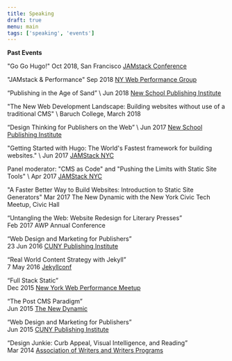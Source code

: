 ```yaml
---
title: Speaking 
draft: true
menu: main
tags: ['speaking', 'events']
---
```


**Past Events**

"Go Go Hugo!"
Oct 2018, San Francisco [JAMstack Conference](https://jamstackconf.com/)

"JAMstack & Performance"
Sep 2018 [NY Web Performance Group](https://www.meetup.com/Web-Performance-NY/events/253781872/)

“Publishing in the Age of Sand”  \\
Jun 2018 [New School Publishing Institute](http://www.newschool.edu/publishing-institute/)

"The New Web Development Landscape: Building websites without use of a traditional CMS" \\
Baruch College, March 2018

“Design Thinking for Publishers on the Web”  \\
Jun 2017 [New School Publishing Institute](http://www.newschool.edu/publishing-institute/)

"Getting Started with Hugo: The World's Fastest framework for building websites." \\
Jun 2017 [JAMStack NYC](https://www.meetup.com/JAMstack-nyc/events/240821007/)


Panel moderator: "CMS as Code" and "Pushing the Limits with Static Site Tools" \\
Apr 2017 [JAMStack NYC](https://www.meetup.com/JAMstack-nyc/events/238110931/)

"A Faster Better Way to Build Websites: Introduction to Static Site Generators"
Mar 2017 The New Dynamic with the New York Civic Tech Meetup, Civic Hall

“Untangling the Web: Website Redesign for Literary Presses”
<br>Feb 2017 AWP Annual Conference


“Web Design and Marketing for Publishers”
<br>23 Jun 2016 [CUNY Publishing Institute](http://cpi.journalism.cuny.edu/)

“Real World Content Strategy with Jekyll”
<br>7 May 2016 [Jekyllconf](http://jekyllrb.com/)

“Full Stack Static”
<br>Dec 2015 [New York Web Performance Meetup](https://youtu.be/cTjw-QUpoVs)

“The Post CMS Paradigm”
<br>Jun 2015 [The New Dynamic](https://speakerdeck.com/budparr/static-site-generators-and-the-post-cms-paradigm-ii-without-notes)

“Web Design and Marketing for Publishers”
<br>Jun 2015 [CUNY Publishing Institute](/article/speaking-at-cuny-publishing-institute/)

“Design Junkie: Curb Appeal, Visual Intelligence, and Reading”
<br>Mar 2014 [Association of Writers and Writers Programs](https://www.awpwriter.org/awp_conference/schedule_overview/2014_SEATTLE?date=2014-03-01&amp;from_time=&amp;to_time=&amp;event_keyword=&amp;participant=&amp;type=all)
